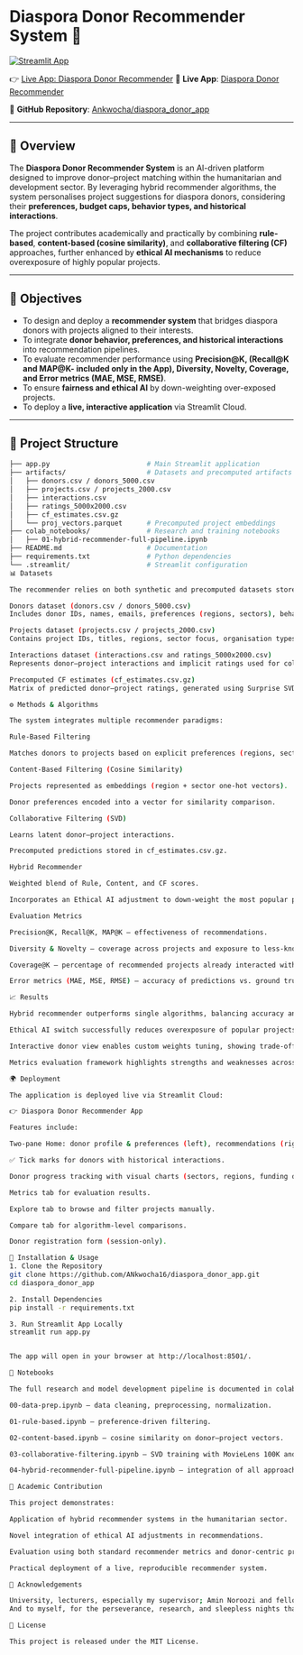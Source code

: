 # Diaspora Donor Recommender System 🤝

[![Streamlit App](https://static.streamlit.io/badges/streamlit_badge_black_white.svg)](https://diasporadonorapp-6y5uqwvfczq5gsrwhahxzy.streamlit.app/)

👉 [Live App: Diaspora Donor Recommender](https://diasporadonorapp-6y5uqwvfczq5gsrwhahxzy.streamlit.app/)
🔗 **Live App**: [Diaspora Donor Recommender](https://diasporadonorapp-6y5uqwvfczq5gsrwhahxzy.streamlit.app/)  

📂 **GitHub Repository**: [Ankwocha/diaspora_donor_app](https://github.com/Ankwocha/diaspora_donor_app.git)
 

---

## 📖 Overview  

The **Diaspora Donor Recommender System** is an AI-driven platform designed to improve donor–project matching within the humanitarian and development sector. By leveraging hybrid recommender algorithms, the system personalises project suggestions for diaspora donors, considering their **preferences, budget caps, behavior types, and historical interactions**.  

The project contributes academically and practically by combining **rule-based**, **content-based (cosine similarity)**, and **collaborative filtering (CF)** approaches, further enhanced by **ethical AI mechanisms** to reduce overexposure of highly popular projects.  

---

## 🎯 Objectives  

- To design and deploy a **recommender system** that bridges diaspora donors with projects aligned to their interests.  
- To integrate **donor behavior, preferences, and historical interactions** into recommendation pipelines.  
- To evaluate recommender performance using **Precision@K, (Recall@K and MAP@K- included only in the App), Diversity, Novelty, Coverage, and Error metrics (MAE, MSE, RMSE)**.  
- To ensure **fairness and ethical AI** by down-weighting over-exposed projects.  
- To deploy a **live, interactive application** via Streamlit Cloud.  

---

## 📂 Project Structure  

```bash
├── app.py                        # Main Streamlit application
├── artifacts/                    # Datasets and precomputed artifacts
│   ├── donors.csv / donors_5000.csv
│   ├── projects.csv / projects_2000.csv
│   ├── interactions.csv
│   ├── ratings_5000x2000.csv
│   ├── cf_estimates.csv.gz
│   └── proj_vectors.parquet      # Precomputed project embeddings 
├── colab_notebooks/              # Research and training notebooks
│   ├── 01-hybrid-recommender-full-pipeline.ipynb
├── README.md                     # Documentation
├── requirements.txt              # Python dependencies
└── .streamlit/                   # Streamlit configuration
📊 Datasets

The recommender relies on both synthetic and precomputed datasets stored under artifacts/:

Donors dataset (donors.csv / donors_5000.csv)
Includes donor IDs, names, emails, preferences (regions, sectors), behavior types, and budget caps.

Projects dataset (projects.csv / projects_2000.csv)
Contains project IDs, titles, regions, sector focus, organisation types, funding targets, and popularity scores.

Interactions dataset (interactions.csv and ratings_5000x2000.csv)
Represents donor–project interactions and implicit ratings used for collaborative filtering.

Precomputed CF estimates (cf_estimates.csv.gz)
Matrix of predicted donor–project ratings, generated using Surprise SVD (trained also on the MovieLens 100K dataset for robustness and cross-validation).

⚙️ Methods & Algorithms

The system integrates multiple recommender paradigms:

Rule-Based Filtering

Matches donors to projects based on explicit preferences (regions, sectors, budget caps).

Content-Based Filtering (Cosine Similarity)

Projects represented as embeddings (region + sector one-hot vectors).

Donor preferences encoded into a vector for similarity comparison.

Collaborative Filtering (SVD)

Learns latent donor–project interactions.

Precomputed predictions stored in cf_estimates.csv.gz.

Hybrid Recommender

Weighted blend of Rule, Content, and CF scores.

Incorporates an Ethical AI adjustment to down-weight the most popular projects.

Evaluation Metrics

Precision@K, Recall@K, MAP@K – effectiveness of recommendations.

Diversity & Novelty – coverage across projects and exposure to less-known projects.

Coverage@K – percentage of recommended projects already interacted with.

Error metrics (MAE, MSE, RMSE) – accuracy of predictions vs. ground truth.

📈 Results

Hybrid recommender outperforms single algorithms, balancing accuracy and fairness.

Ethical AI switch successfully reduces overexposure of popular projects, improving novelty.

Interactive donor view enables custom weights tuning, showing trade-offs between Rule, Content, and CF.

Metrics evaluation framework highlights strengths and weaknesses across donor profiles.

🌍 Deployment

The application is deployed live via Streamlit Cloud:

👉 Diaspora Donor Recommender App

Features include:

Two-pane Home: donor profile & preferences (left), recommendations (right).

✅ Tick marks for donors with historical interactions.

Donor progress tracking with visual charts (sectors, regions, funding distribution).

Metrics tab for evaluation results.

Explore tab to browse and filter projects manually.

Compare tab for algorithm-level comparisons.

Donor registration form (session-only).

🚀 Installation & Usage
1. Clone the Repository
git clone https://github.com/ANkwocha16/diaspora_donor_app.git
cd diaspora_donor_app

2. Install Dependencies
pip install -r requirements.txt

3. Run Streamlit App Locally
streamlit run app.py


The app will open in your browser at http://localhost:8501/.

📒 Notebooks

The full research and model development pipeline is documented in colab_notebooks/:

00-data-prep.ipynb — data cleaning, preprocessing, normalization.

01-rule-based.ipynb — preference-driven filtering.

02-content-based.ipynb — cosine similarity on donor–project vectors.

03-collaborative-filtering.ipynb — SVD training with MovieLens 100K and donor–project datasets.

04-hybrid-recommender-full-pipeline.ipynb — integration of all approaches, evaluation metrics, and export of CF estimates.

📜 Academic Contribution

This project demonstrates:

Application of hybrid recommender systems in the humanitarian sector.

Novel integration of ethical AI adjustments in recommendations.

Evaluation using both standard recommender metrics and donor-centric progress indicators.

Practical deployment of a live, reproducible recommender system.

🙌 Acknowledgements

University, lecturers, especially my supervisor; Amin Noroozi and fellow students for academic guidance and making learning fun.
And to myself, for the perseverance, research, and sleepless nights that made this work possible.

📌 License

This project is released under the MIT License.
